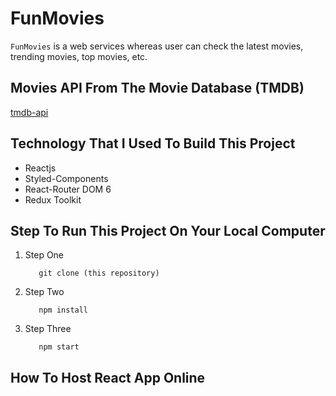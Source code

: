 # FunMovies
   `FunMovies` is a web services whereas user can check the latest movies, trending movies, top movies, etc.

## Movies API From The Movie Database (TMDB)
[tmdb-api](https://)

## Technology That I Used To Build This Project
- Reactjs
- Styled-Components
- React-Router DOM 6
- Redux Toolkit

## Step To Run This Project On Your Local Computer
1. Step One
   ```shell
      git clone (this repository)
   ```
2. Step Two
   ```shell
      npm install
   ```

3. Step Three
   ```shell
      npm start
   ```

## How To Host React App Online
